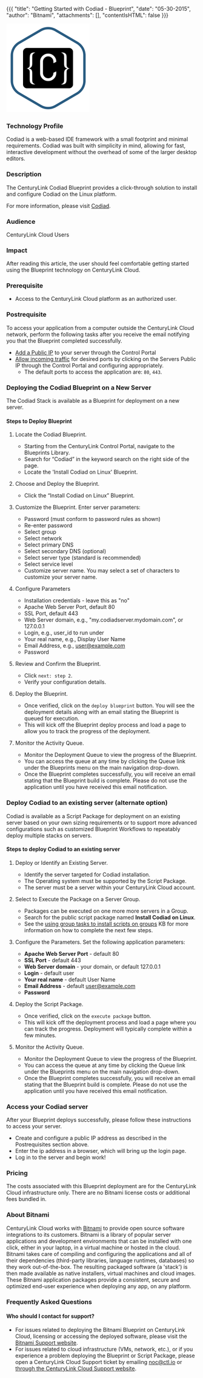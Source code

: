 {{{
  "title": "Getting Started with Codiad - Blueprint",
  "date": "05-30-2015",
  "author": "Bitnami",
  "attachments": [],
  "contentIsHTML": false
}}}

![Codiad Logo](../../images/codiad-stack-logo.png)

### Technology Profile
Codiad is a web-based IDE framework with a small footprint and minimal requirements. Codiad was built with simplicity in mind, allowing for fast, interactive development without the  overhead of some of the larger desktop editors.

### Description
The CenturyLink Codiad Blueprint provides a click-through solution to install and configure Codiad on the Linux platform.

For more information, please visit [Codiad](http://codiad.com).

### Audience
CenturyLink Cloud Users

### Impact
After reading this article, the user should feel comfortable getting started using the Blueprint technology on CenturyLink Cloud.

### Prerequisite
* Access to the CenturyLink Cloud platform as an authorized user.

### Postrequisite
To access your application from a computer outside the CenturyLink Cloud network, perform the following tasks after you receive the email notifying you that the Blueprint completed successfully.
* [Add a Public IP](../../Network/how-to-add-public-ip-to-virtual-machine.md) to your server through the Control Portal
* [Allow incoming traffic](../../Network/how-to-add-public-ip-to-virtual-machine.md) for desired ports by clicking on the Servers Public IP through the Control Portal and configuring appropriately.
    * The default ports to access the application are: `80`, `443`.

### Deploying the Codiad Blueprint on a New Server
The Codiad Stack is available as a Blueprint for deployment on a new server.

#### Steps to Deploy Blueprint
1. Locate the Codiad Blueprint.
   * Starting from the CenturyLink Control Portal, navigate to the Blueprints Library.
   * Search for “Codiad” in the keyword search on the right side of the page.
   * Locate the 'Install Codiad on Linux' Blueprint.

2. Choose and Deploy the Blueprint.
   * Click the “Install Codiad on Linux” Blueprint.

3. Customize the Blueprint.
   Enter server parameters:
   * Password (must conform to password rules as shown)
   * Re-enter password
   * Select group
   * Select network
   * Select primary DNS
   * Select secondary DNS (optional)
   * Select server type (standard is recommended)
   * Select service level
   * Customize server name. You may select a set of characters to customize your server name.

4. Configure Parameters
   * Installation credentials - leave this as "no"
   * Apache Web Server Port, default 80
   * SSL Port, default 443
   * Web Server domain, e.g., "my.codiadserver.mydomain.com", or 127.0.0.1
   * Login, e.g., user_id to run under
   * Your real name, e.g., Display User Name
   * Email Address, e.g., user@example.com
   * Password

5. Review and Confirm the Blueprint.
   * Click `next: step 2`.
   * Verify your configuration details.

6. Deploy the Blueprint.
   * Once verified, click on the `deploy blueprint` button. You will see the deployment details along with an email stating the Blueprint is queued for execution.
   * This will kick off the Blueprint deploy process and load a page to allow you to track the progress of the deployment.

7. Monitor the Activity Queue.
   * Monitor the Deployment Queue to view the progress of the Blueprint.
   * You can access the queue at any time by clicking the Queue link under the Blueprints menu on the main navigation drop-down.
   * Once the Blueprint completes successfully, you will receive an email stating that the Blueprint build is complete. Please do not use the application until you have received this email notification.

### Deploy Codiad to an existing server (alternate option)
Codiad is available as a Script Package for deployment on an existing server based on your own sizing requirements or to support more advanced configurations such as customized Blueprint Workflows to repeatably deploy multiple stacks on servers.

#### Steps to deploy Codiad to an existing server
1. Deploy or Identify an Existing Server.
   * Identify the server targeted for Codiad installation.
   * The Operating system must be supported by the Script Package.
   * The server must be a server within your CenturyLink Cloud account.

2. Select to Execute the Package on a Server Group.
   * Packages can be executed on one more more servers in a Group.
   * Search for the public script package named **Install Codiad on Linux**.
   * See the [using group tasks to install scripts on groups](../../Servers/using-group-tasks-to-install-software-and-run-scripts-on-groups.md) KB for more information on how to complete the next few steps.

3. Configure the Parameters.
   Set the following application parameters:

   * **Apache Web Server Port** - default 80
   * **SSL Port** - default 443
   * **Web Server domain** - your domain, or default 127.0.0.1
   * **Login** - default user
   * **Your real name** - default User Name
   * **Email Address** - default user@example.com
   * **Password**

4. Deploy the Script Package.
   * Once verified, click on the `execute package` button.
   * This will kick off the deployment process and load a page where you can track the progress. Deployment will typically complete within a few minutes.

5. Monitor the Activity Queue.
   * Monitor the Deployment Queue to view the progress of the Blueprint.
   * You can access the queue at any time by clicking the Queue link under the Blueprints menu on the main navigation drop-down.
   * Once the Blueprint completes successfully, you will receive an email stating that the Blueprint build is complete. Please do not use the application until you have received this email notification.

### Access your Codiad server
After your Blueprint deploys successfully, please follow these instructions to access your server.
   * Create and configure a public IP address as described in the Postrequisites section above.
   * Enter the ip address in a browser, which will bring up the login page.
   * Log in to the server and begin work!

### Pricing
The costs associated with this Blueprint deployment are for the CenturyLink Cloud infrastructure only. There are no Bitnami license costs or additional fees bundled in.

### About Bitnami
CenturyLink Cloud works with [Bitnami](http://www.bitnami.com) to provide open source software integrations to its customers. Bitnami is a library of popular server applications and development environments that can be installed with one click, either in your laptop, in a virtual machine or hosted in the cloud. Bitnami takes care of compiling and configuring the applications and all of their dependencies (third-party libraries, language runtimes, databases) so they work out-of-the-box. The resulting packaged software (a 'stack') is then made available as native installers, virtual machines and cloud images. These Bitnami application packages provide a consistent, secure and optimized end-user experience when deploying any app, on any platform.

### Frequently Asked Questions

#### Who should I contact for support?
* For issues related to deploying the Bitnami Blueprint on CenturyLink Cloud, licensing or accessing the deployed software, please visit the [Bitnami Support website](http://www.bitnami.com/support).
* For issues related to cloud infrastructure (VMs, network, etc.), or if you experience a problem deploying the Blueprint or Script Package, please open a CenturyLink Cloud Support ticket by emailing [noc@ctl.io](mailto:noc@ctl.io) or [through the CenturyLink Cloud Support website](https://t3n.zendesk.com/tickets/new).
